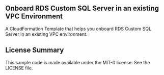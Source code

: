 ## Onboard RDS Custom SQL Server in an existing VPC Environment

A CloudFormation Template that helps you onboard RDS Custom SQL Server in an existing VPC environment.
## License Summary

This sample code is made available under the MIT-0 license. See the LICENSE file.